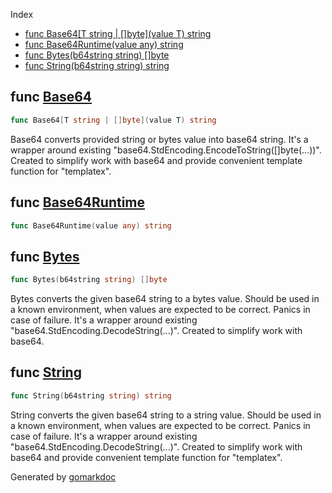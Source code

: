  Index

- [func Base64[T string | []byte](value T) string](<#func-base64>)
- [func Base64Runtime(value any) string](<#func-base64runtime>)
- [func Bytes(b64string string) []byte](<#func-bytes>)
- [func String(b64string string) string](<#func-string>)


## func [Base64](<https://github.com/kyoto-framework/zen/blob/master/tmp/zen/b64/base64.go#L10>)

```go
func Base64[T string | []byte](value T) string
```

Base64 converts provided string or bytes value into base64 string. It's a wrapper around existing "base64.StdEncoding.EncodeToString\(\[\]byte\(...\)\)". Created to simplify work with base64 and provide convenient template function for "templatex".

## func [Base64Runtime](<https://github.com/kyoto-framework/zen/blob/master/tmp/zen/b64/base64.go#L14>)

```go
func Base64Runtime(value any) string
```

## func [Bytes](<https://github.com/kyoto-framework/zen/blob/master/tmp/zen/b64/bytes.go#L16>)

```go
func Bytes(b64string string) []byte
```

Bytes converts the given base64 string to a bytes value. Should be used in a known environment, when values are expected to be correct. Panics in case of failure. It's a wrapper around existing "base64.StdEncoding.DecodeString\(...\)". Created to simplify work with base64.

## func [String](<https://github.com/kyoto-framework/zen/blob/master/tmp/zen/b64/string.go#L16>)

```go
func String(b64string string) string
```

String converts the given base64 string to a string value. Should be used in a known environment, when values are expected to be correct. Panics in case of failure. It's a wrapper around existing "base64.StdEncoding.DecodeString\(...\)". Created to simplify work with base64 and provide convenient template function for "templatex".



Generated by [gomarkdoc](<https://github.com/princjef/gomarkdoc>)
